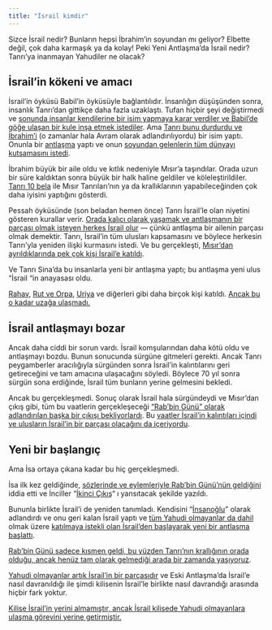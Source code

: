```yaml
---
title: "İsrail kimdir"
---
```



Sizce İsrail nedir? Bunların hepsi İbrahim’in soyundan mı geliyor? Elbette değil, çok daha karmaşık ya da kolay! Peki Yeni Antlaşma’da İsrail nedir? Tanrı’ya inanmayan Yahudiler ne olacak?


## İsrail’in kökeni ve amacı

<a name="ce07"></a>
İsrail’in öyküsü Babil’in öyküsüyle bağlantılıdır. İnsanlığın düşüşünden sonra, insanlık Tanrı’dan gittikçe daha fazla uzaklaştı. Tufan hiçbir şeyi değiştirmedi ve [sonunda insanlar kendilerine bir isim yapmaya karar verdiler ve Babil’de göğe ulaşan bir kule inşa etmek istediler](https://www.bibleserver.com/TR/Yarat%C4%B1l%C4%B1%C5%9F11%3A1-10). Ama [Tanrı bunu durdurdu ve İbrahim’i](https://www.bibleserver.com/TR/Yarat%C4%B1l%C4%B1%C5%9F12%3A1-2) (o zamanlar hala Avram olarak adlandırılıyordu) bir isim yaptı. Onunla bir [antlaşma](../../../../background/israel/expl/gods-covenant) yaptı ve onun [soyundan gelenlerin tüm dünyayı kutsamasını istedi](https://www.bibleserver.com/TR/Yarat%C4%B1l%C4%B1%C5%9F12%3A3).

İbrahim büyük bir aile oldu ve kıtlık nedeniyle Mısır’a taşındılar. Orada uzun bir süre kaldıktan sonra büyük bir halk haline geldiler ve köleleştirildiler. [Tanrı 10 bela](../../../../bible/exodus/expl/the-plagues-in-egypt) ile Mısır Tanrıları’nın ya da krallıklarının yapabileceğinden çok daha iyisini yaptığını gösterdi.

Pessah öyküsünde (son beladan hemen önce) Tanrı İsrail’le olan niyetini gösteren kurallar verir. [Orada kalıcı olarak yaşamak ve antlaşmanın bir parçası olmak isteyen herkes İsrail olur](https://www.bibleserver.com/TR/M%C4%B1s%C4%B1rdan%20%C3%87%C4%B1k%C4%B1%C5%9F12%3A48-49) — çünkü antlaşma bir ailenin parçası olmak demektir. Tanrı, İsrail’in tüm ulusları kapsamasını ve böylece herkesin Tanrı’yla yeniden ilişki kurmasını istedi. Ve bu gerçekleşti, [Mısır’dan ayrıldıklarında pek çok kişi İsrail’e katıldı](https://www.bibleserver.com/TR/M%C4%B1s%C4%B1rdan%20%C3%87%C4%B1k%C4%B1%C5%9F12%3A38).

Ve Tanrı Sina’da bu insanlarla yeni bir antlaşma yaptı; bu antlaşma yeni ulus “İsrail “in anayasası oldu.

[Rahav](https://www.bibleserver.com/TR/Ye%C5%9Fu2), [Rut ve Orpa](https://www.bibleserver.com/TR/Rut1), [Uriya](https://www.bibleserver.com/TR/2.Samuel11%3A3) ve diğerleri gibi daha birçok kişi katıldı. [Ancak bu o kadar uzağa ulaşmadı.](https://www.bibleserver.com/TR/Matta23%3A15)


## İsrail antlaşmayı bozar

<a name="3ae6"></a>
Ancak daha ciddi bir sorun vardı. İsrail komşularından daha kötü oldu ve antlaşmayı bozdu. Bunun sonucunda sürgüne gitmeleri gerekti. Ancak Tanrı peygamberler aracılığıyla sürgünden sonra İsrail’in kalıntılarını geri getireceğini ve tam amacına ulaşacağını söyledi. Böylece 70 yıl sonra sürgün sona erdiğinde, İsrail tüm bunların yerine gelmesini bekledi.

Ancak bu gerçekleşmedi. Sonuç olarak İsrail hala sürgündeydi ve Mısır’dan çıkış gibi, tüm bu vaatlerin gerçekleşeceği [“Rab’bin Günü” olarak adlandırılan başka bir çıkışı bekliyorlardı](../../../../background/israel/expl/the-day-of-the-lord). Bu [vaatler İsrail’in kalıntıları içindi ve ulusların İsrail’in bir parçası olacağını da içeriyordu](../../../../background/israel/expl/the-church-is-part-of-israel).


## Yeni bir başlangıç

<a name="b08f"></a>
Ama İsa ortaya çıkana kadar bu hiç gerçekleşmedi.

İsa ilk kez geldiğinde, [sözlerinde ve eylemleriyle Rab’bin Günü’nün geldiğini](../../../../background/israel/expl/jesus-and-the-covenant) iddia etti ve İnciller “[İkinci Çıkış](../../../../background/israel/expl/the-second-exodus)“ ı yansıtacak şekilde yazıldı.

Bununla birlikte İsrail’i de yeniden tanımladı. Kendisini “[İnsanoğlu](../../../../bible/daniel/expl/the-son-of-man-and-the-remnant)” olarak adlandırdı ve onu geri kalan İsrail yaptı ve [tüm Yahudi olmayanlar da dahil ](../../../../background/israel/expl/the-remnant-of-israel)olmak üzere [katılmaya istekli olan İsrail’den başlayarak yeni bir antlaşma başlattı](https://www.bibleserver.com/TR/Matta15%3A24).

[Rab’bin Günü sadece kısmen geldi, bu yüzden Tanrı’nın krallığının orada olduğu, ancak henüz tam olarak gelmediği arada bir zamanda yaşıyoruz](../../../../background/israel/expl/jesus-and-the-covenant#1438).

[Yahudi olmayanlar artık İsrail’in bir parçasıdır](../../../../background/israel/expl/the-church-is-part-of-israel) ve Eski Antlaşma’da İsrail’e nasıl davranıldığı ile şimdi kilisenin İsrail’le birlikte nasıl davrandığı arasında hiçbir fark yoktur.

[Kilise İsrail’in yerini almamıştır, ancak İsrail kilisede Yahudi olmayanlara ulaşma görevini yerine getirmiştir.](https://www.bibleserver.com/TR/Romal%C4%B1lar9)






[](https://github.com/revelation-today/revelation-today/blob/main/exampleSite/content/docs/background/israel/expl/who-is-israel.tr.md)
